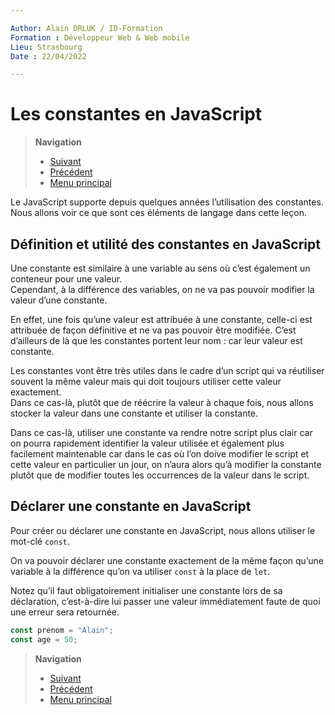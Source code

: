 ```yaml
---

Author: Alain ORLUK / ID-Formation  
Formation : Développeur Web & Web mobile  
Lieu: Strasbourg
Date : 22/04/2022  

---
```

# **Les constantes en JavaScript**

>**Navigation**  
>
> - [Suivant](../structures-de-controle/structures-controle-conditions-et-operateurs-comparaison.md#structures-de-controle-conditions-et-operateurs-de-comparaison-javascript)  
> - [Précédent](concatenation-litteraux.md#la-concatenation-et-les-litteraux-de-gabarits-en-javascript)
> - [Menu principal](../menu.md#1-introduction-au-javascript)

Le JavaScript supporte depuis quelques années l’utilisation des constantes.  
Nous allons voir ce que sont ces éléments de langage dans cette leçon.  

## **Définition et utilité des constantes en JavaScript**

Une constante est similaire à une variable au sens où c’est également un conteneur pour une valeur.  
Cependant, à la différence des variables, on ne va pas pouvoir modifier la valeur d’une constante.  

En effet, une fois qu’une valeur est attribuée à une constante, celle-ci est attribuée de façon définitive et ne va pas pouvoir être modifiée. C’est d’ailleurs de là que les constantes portent leur nom : car leur valeur est constante.  

Les constantes vont être très utiles dans le cadre d’un script qui va réutiliser souvent la même valeur mais qui doit toujours utiliser cette valeur exactement.  
Dans ce cas-là, plutôt que de réécrire la valeur à chaque fois, nous allons stocker la valeur dans une constante et utiliser la constante.  

Dans ce cas-là, utiliser une constante va rendre notre script plus clair car on pourra rapidement identifier la valeur utilisée et également plus facilement maintenable car dans le cas où l’on doive modifier le script et cette valeur en particulier un jour, on n’aura alors qu’à modifier la constante plutôt que de modifier toutes les occurrences de la valeur dans le script.  

## **Déclarer une constante en JavaScript**

Pour créer ou déclarer une constante en JavaScript, nous allons utiliser le mot-clé `const`.  

On va pouvoir déclarer une constante exactement de la même façon qu’une variable à la différence qu’on va utiliser `const` à la place de `let`.  

Notez qu’il faut obligatoirement initialiser une constante lors de sa déclaration, c’est-à-dire lui passer une valeur immédiatement faute de quoi une erreur sera retournée.  

```js
const prenom = "Alain";
const age = 50;
```

>**Navigation**  
>
> - [Suivant](../structures-de-controle/structures-controle-conditions-et-operateurs-comparaison.md#structures-de-controle-conditions-et-operateurs-de-comparaison-javascript)  
> - [Précédent](concatenation-litteraux.md#la-concatenation-et-les-litteraux-de-gabarits-en-javascript)
> - [Menu principal](../menu.md#1-introduction-au-javascript)
